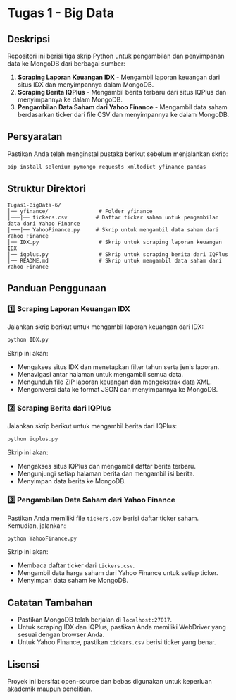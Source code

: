 # Tugas 1 - Big Data

## Deskripsi
Repositori ini berisi tiga skrip Python untuk pengambilan dan penyimpanan data ke MongoDB dari berbagai sumber:
1. **Scraping Laporan Keuangan IDX** - Mengambil laporan keuangan dari situs IDX dan menyimpannya dalam MongoDB.
2. **Scraping Berita IQPlus** - Mengambil berita terbaru dari situs IQPlus dan menyimpannya ke dalam MongoDB.
3. **Pengambilan Data Saham dari Yahoo Finance** - Mengambil data saham berdasarkan ticker dari file CSV dan menyimpannya ke dalam MongoDB.

## Persyaratan
Pastikan Anda telah menginstal pustaka berikut sebelum menjalankan skrip:
```bash
pip install selenium pymongo requests xmltodict yfinance pandas
```

## Struktur Direktori
```
Tugas1-BigData-6/
│── yfinance/                # Folder yfinance
│───|── tickers.csv         # Daftar ticker saham untuk pengambilan data dari Yahoo Finance
│───|── YahooFinance.py     # Skrip untuk mengambil data saham dari Yahoo Finance
│── IDX.py                   # Skrip untuk scraping laporan keuangan IDX
│── iqplus.py                # Skrip untuk scraping berita dari IQPlus
│── README.md                # Skrip untuk mengambil data saham dari Yahoo Finance
```

## Panduan Penggunaan
### 1️⃣ Scraping Laporan Keuangan IDX
Jalankan skrip berikut untuk mengambil laporan keuangan dari IDX:
```bash
python IDX.py
```
Skrip ini akan:
- Mengakses situs IDX dan menetapkan filter tahun serta jenis laporan.
- Menavigasi antar halaman untuk mengambil semua data.
- Mengunduh file ZIP laporan keuangan dan mengekstrak data XML.
- Mengonversi data ke format JSON dan menyimpannya ke MongoDB.

### 2️⃣ Scraping Berita dari IQPlus
Jalankan skrip berikut untuk mengambil berita dari IQPlus:
```bash
python iqplus.py
```
Skrip ini akan:
- Mengakses situs IQPlus dan mengambil daftar berita terbaru.
- Mengunjungi setiap halaman berita dan mengambil isi berita.
- Menyimpan data berita ke MongoDB.

### 3️⃣ Pengambilan Data Saham dari Yahoo Finance
Pastikan Anda memiliki file `tickers.csv` berisi daftar ticker saham. Kemudian, jalankan:
```bash
python YahooFinance.py
```
Skrip ini akan:
- Membaca daftar ticker dari `tickers.csv`.
- Mengambil data harga saham dari Yahoo Finance untuk setiap ticker.
- Menyimpan data saham ke MongoDB.

## Catatan Tambahan
- Pastikan MongoDB telah berjalan di `localhost:27017`.
- Untuk scraping IDX dan IQPlus, pastikan Anda memiliki WebDriver yang sesuai dengan browser Anda.
- Untuk Yahoo Finance, pastikan `tickers.csv` berisi ticker yang benar.

## Lisensi
Proyek ini bersifat open-source dan bebas digunakan untuk keperluan akademik maupun penelitian.